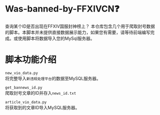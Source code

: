 # Was-banned-by-FFXIVCN❓
查询某个ID是否出现在FFXIV国服封神榜上？
本仓库包含几个用于爬取封号数据的脚本。本脚本并未提供直接数据展示能力，如果您有需要，请等待前端编写完成。或使用脚本将数据导入您的MySql服务器。

# 脚本功能介绍
`new_vio_data.py`   
将完整导入`新违规处理平台`的数据至MySQL服务器。  
  
`get_bannews_id.py`  
爬取封号文章的ID并存入`news_id.txt`
  
`article_vio_data.py`  
将获取到的文章ID导入MySQL服务器。
